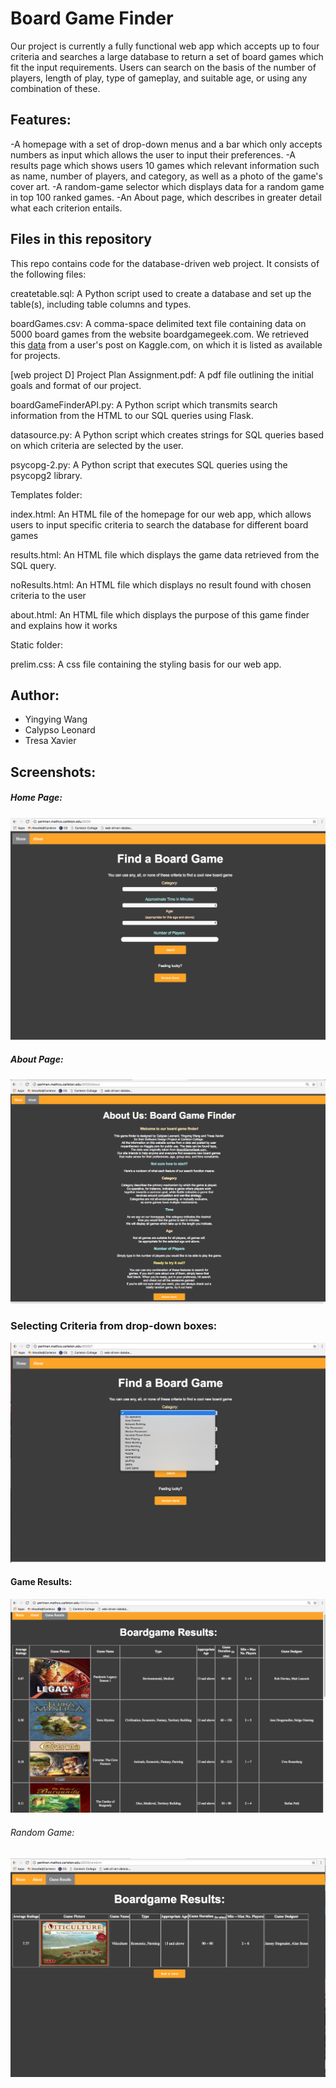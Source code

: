# Board Game Finder

Our project is currently a fully functional web app which accepts up to four criteria and searches a large database to 
return a set of board games which fit the input requirements. Users can search on the basis of the number of players, length
of play, type of gameplay, and suitable age, or using any combination of these.

## Features:
-A homepage with a set of drop-down menus and a bar which only accepts numbers as input which allows the user
to input their preferences.
-A results page which shows users 10 games which relevant information such as name, number of players, and category,
as well as a photo of the game's cover art.
-A random-game selector which displays data for a random game in top 100 ranked games.
-An About page, which describes in greater detail what each criterion entails.

## Files in this repository
This repo contains code for the database-driven web project. It consists of the following files:

createtable.sql: A Python script used to create a database and set up the table(s), including table columns and types.

boardGames.csv: A comma-space delimited text file containing data on 5000 board games from the website boardgamegeek.com. We retrieved this [data](https://www.kaggle.com/mrpantherson/board-game-data) from a user's post on Kaggle.com, on which it is listed as available for projects. 

[web project D] Project Plan Assignment.pdf: A pdf file outlining the initial goals and format of our project.

boardGameFinderAPI.py: A Python script which transmits search information from the HTML to our SQL queries using Flask.

datasource.py: A Python script which creates strings for SQL queries based on which criteria are selected by the user.

psycopg-2.py: A Python script that executes SQL queries using the psycopg2 library.


Templates folder:

index.html: An HTML file of the homepage for our web app, which allows users to input specific criteria to search the 
database for different board games

results.html: An HTML file which displays the game data retrieved from the SQL query.

noResults.html: An HTML file which displays no result found with chosen criteria to the user 

about.html: An HTML file which displays the purpose of this game finder and explains how it works


Static folder:

prelim.css: A css file containing the styling basis for our web app.

## Author:
* Yingying Wang
* Calypso Leonard
* Tresa Xavier

## Screenshots:
##### Home Page:
![alt text](screenshots/home.png "home")
##### About Page:
![alt text](screenshots/about.png "about")
### Selecting Criteria from drop-down boxes:
![alt text](screenshots/dropdown.png "criteria")
#### Game Results:
![alt text](screenshots/gameResults.png "results")
###### Random Game:
![alt text](screenshots/random.png "random")
